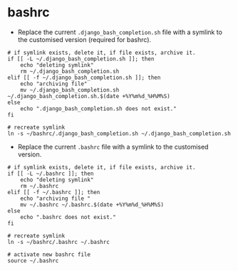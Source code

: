 # bashrc

*   Replace the current `.django_bash_completion.sh` file with a symlink to the customised version (required for bashrc).
```
# if symlink exists, delete it, if file exists, archive it.
if [[ -L ~/.django_bash_completion.sh ]]; then
    echo "deleting symlink"
    rm ~/.django_bash_completion.sh
elif [[ -f ~/.django_bash_completion.sh ]]; then
    echo "archiving file"
    mv ~/.django_bash_completion.sh ~/.django_bash_completion.sh.$(date +%Y%m%d_%H%M%S)
else
    echo ".django_bash_completion.sh does not exist."
fi

# recreate symlink
ln -s ~/bashrc/.django_bash_completion.sh ~/.django_bash_completion.sh
```

*   Replace the current `.bashrc` file with a symlink to the customised version.
```
# if symlink exists, delete it, if file exists, archive it.
if [[ -L ~/.bashrc ]]; then
    echo "deleting symlink"
    rm ~/.bashrc
elif [[ -f ~/.bashrc ]]; then
    echo "archiving file "
    mv ~/.bashrc ~/.bashrc.$(date +%Y%m%d_%H%M%S)
else
    echo ".bashrc does not exist."
fi

# recreate symlink
ln -s ~/bashrc/.bashrc ~/.bashrc

# activate new bashrc file
source ~/.bashrc
```